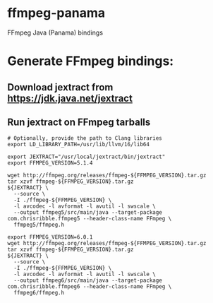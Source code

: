 # ffmpeg-panama
FFmpeg Java (Panama) bindings

# Generate FFmpeg bindings:
## Download jextract from https://jdk.java.net/jextract

## Run jextract on FFmpeg tarballs
```
# Optionally, provide the path to Clang libraries
export LD_LIBRARY_PATH=/usr/lib/llvm/16/lib64

export JEXTRACT="/usr/local/jextract/bin/jextract"
export FFMPEG_VERSION=5.1.4

wget http://ffmpeg.org/releases/ffmpeg-${FFMPEG_VERSION}.tar.gz
tar xzvf ffmpeg-${FFMPEG_VERSION}.tar.gz
${JEXTRACT} \
  --source \
  -I ./ffmpeg-${FFMPEG_VERSION} \
  -l avcodec -l avformat -l avutil -l swscale \
  --output ffmpeg5/src/main/java --target-package com.chrisribble.ffmpeg5 --header-class-name FFmpeg \
  ffmpeg5/ffmpeg.h

export FFMPEG_VERSION=6.0.1
wget http://ffmpeg.org/releases/ffmpeg-${FFMPEG_VERSION}.tar.gz
tar xzvf ffmpeg-${FFMPEG_VERSION}.tar.gz
${JEXTRACT} \
  --source \
  -I ./ffmpeg-${FFMPEG_VERSION} \
  -l avcodec -l avformat -l avutil -l swscale \
  --output ffmpeg6/src/main/java --target-package com.chrisribble.ffmpeg6 --header-class-name FFmpeg \
  ffmpeg6/ffmpeg.h
```
